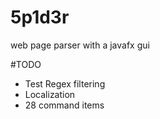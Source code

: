 # 5p1d3r
web page parser with a javafx gui

#TODO
- Test Regex filtering
- Localization
- 28 command items
